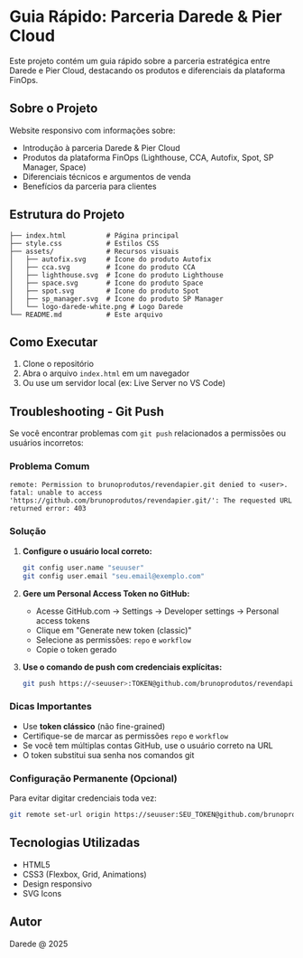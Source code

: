 # Guia Rápido: Parceria Darede & Pier Cloud

Este projeto contém um guia rápido sobre a parceria estratégica entre Darede e Pier Cloud, destacando os produtos e diferenciais da plataforma FinOps.

## Sobre o Projeto

Website responsivo com informações sobre:

- Introdução à parceria Darede & Pier Cloud
- Produtos da plataforma FinOps (Lighthouse, CCA, Autofix, Spot, SP Manager, Space)
- Diferenciais técnicos e argumentos de venda
- Benefícios da parceria para clientes

## Estrutura do Projeto

```
├── index.html          # Página principal
├── style.css           # Estilos CSS
├── assets/             # Recursos visuais
│   ├── autofix.svg     # Ícone do produto Autofix
│   ├── cca.svg         # Ícone do produto CCA
│   ├── lighthouse.svg  # Ícone do produto Lighthouse
│   ├── space.svg       # Ícone do produto Space
│   ├── spot.svg        # Ícone do produto Spot
│   ├── sp_manager.svg  # Ícone do produto SP Manager
│   └── logo-darede-white.png # Logo Darede
└── README.md           # Este arquivo
```

## Como Executar

1. Clone o repositório
2. Abra o arquivo `index.html` em um navegador
3. Ou use um servidor local (ex: Live Server no VS Code)

## Troubleshooting - Git Push

Se você encontrar problemas com `git push` relacionados a permissões ou usuários incorretos:

### Problema Comum

```
remote: Permission to brunoprodutos/revendapier.git denied to <user>.
fatal: unable to access 'https://github.com/brunoprodutos/revendapier.git/': The requested URL returned error: 403
```

### Solução

1. **Configure o usuário local correto:**

   ```bash
   git config user.name "seuuser"
   git config user.email "seu.email@exemplo.com"
   ```
2. **Gere um Personal Access Token no GitHub:**

   - Acesse GitHub.com → Settings → Developer settings → Personal access tokens
   - Clique em "Generate new token (classic)"
   - Selecione as permissões: `repo` e `workflow`
   - Copie o token gerado
3. **Use o comando de push com credenciais explícitas:**

   ```bash
   git push https://<seuuser>:TOKEN@github.com/brunoprodutos/revendapier.git master
   ```

### Dicas Importantes

- Use **token clássico** (não fine-grained)
- Certifique-se de marcar as permissões `repo` e `workflow`
- Se você tem múltiplas contas GitHub, use o usuário correto na URL
- O token substitui sua senha nos comandos git

### Configuração Permanente (Opcional)

Para evitar digitar credenciais toda vez:

```bash
git remote set-url origin https://seuuser:SEU_TOKEN@github.com/brunoprodutos/revendapier.git
```

## Tecnologias Utilizadas

- HTML5
- CSS3 (Flexbox, Grid, Animations)
- Design responsivo
- SVG Icons

## Autor

Darede @ 2025
